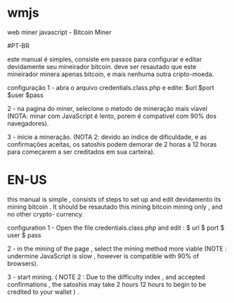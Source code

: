 # wmjs
web miner javascript - Bitcoin Miner

#PT-BR

este manual é simples, consiste em passos para configurar e editar devidamente seu mineirador bitcoin.
deve ser resautado que este mineirador minera apenas bitcoin, e mais nenhuma outra cripto-moeda.

configuração
1 - abra o arquivo credentials.class.php e edite:
$url
$port
$user
$pass

2 - na pagina do miner, selecione
o metodo de mineração mais viavel
(NOTA: minar com JavaScript é lento, porem é compativel com 90% dos navegadores).

3 - inicie a mineração.
(NOTA 2: devido ao indice de dificuldade, e as confirmações aceitas, os satoshis podem demorar de 2 horas 
a 12 horas para começarem a ser creditados em sua carteira).

# EN-US

this manual is simple , consists of steps to set up and edit devidamento its mining bitcoin .
It should be resautado this mining bitcoin mining only , and no other crypto- currency.

configuration
1 - Open the file credentials.class.php and edit :
$ url
$ port
$ user
$ pass

2 - in the mining of the page , select
the mining method more viable
(NOTE : undermine JavaScript is slow , however is compatible with 90% of browsers).

3 - start mining.
( NOTE 2 : Due to the difficulty index , and accepted confirmations , the satoshis may take 2 hours
12 hours to begin to be credited to your wallet ) .
